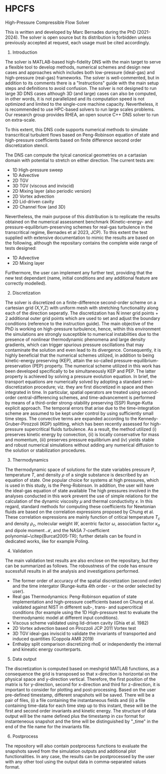 # HPCFS
High-Pressure Compressible Flow Solver

This is written and developed by Marc Bernades during the PhD (2021-2024). The solver is open source but its distribution is forbidden unless previously accepted at request, each usage must be cited accordingly.

1. Introduction
   
The solver is MATLAB-based high-fidelity DNS with the main target to serve a flexible tool to develop methods, numerical schemes and design new cases and approaches which includes both low-pressure (ideal-gas) and high-pressure (real-gas) frameworks. The solver is well-commented, but in addition to its comments there is a "Instructions" guide with the main setup steps and definitions to avoid confusion.
The solver is not designed to run large 3D DNS cases although 3D (and large) cases can also be computed, in other words, it is not parallelized and its computation speed is not optimized and limited to the single-core machine capacity. Nevertheless, it is recommended to use HPC-based solvers to run large scales problems. Our research group provides RHEA, an open source C++ DNS solver to run on extra-scale.

To this extent, this DNS code supports numerical methods to simulate transcritical turbulent flows based on Peng-Robinson equation of state and high-pressure coefficients based on finite difference second order discretization stencil.

The DNS can compute the tyical canonical geometries on a cartasian domain with potential to stretch on either direction. The current tests are:
- 1D High-pressure sweep
- 1D Advective
- 2D TGV
- 3D TGV (viscous and inviscid)
- 2D Mixing layer (also periodic version)
- 2D Vortex advection
- 2D Lid-driven cavity
- 2D Channel flow (and 3D)

Nevertheless, the main purpose of this distribution is to replicate the results obtained on the numerical assessment benchmark (Kinetic-energy- and pressure-equilibrium-preserving schemes for real-gas turbulence in the transcritical regime, Bernades et al 2023, JCP). To this extent the test supplied with extensive documentation to mimic the results are based on the following, although the repositary contains the complete wide range of tests designed:
- 1D Advective
- 2D Mixing layer

Furthermore, the user can implement any further test, providing that the new test dependant (name, initial conditions and any additional feature are correctly modelled).

2. Discretization
   
The solver is discretized on a finite-difference second-order scheme on a cartesian grid (X,Y,Z) with uniform mesh with stretching functionality along each of the direction seperatly.
The discretization has N inner grid points + 2 additional outer grid points which are used to set and adjust the boundary conditions (reference to the instruction guide).
The main objective of the PhD is working on high-pressure turbulence, hence, within this environment the simulations are strongly susceptible to numerical instabilities due to the presence of nonlinear thermodynamic phenomena and large density gradients, which can trigger spurious pressure oscillations that may contaminate the solution and even lead to its divergence.
Consequently, it is highly beneficial that the numerical schemes utilized, in addition to being kinetic-energy preserving (KEP), attain the so-called pressure-equilibrium-preservation (PEP) property. The numerical scheme utilized in this work has been developed specifically to be simultaneously KEP and PEP. The latter property is achieved by solving a pressure evolution equation.
In brief, the transport equations are numerically solved by adopting a standard semi-discretization procedure; viz. they are first discretized in space and then integrated in time.
In particular, spatial operators are treated using second-order central-differencing schemes, and time-advancement is performed by means of a third-order strong-stability preserving (SSP) Runge-Kutta explicit approach.
The temporal errors that arise due to the time-integration scheme are assumed to be kept under control by using sufficiently small time steps.
The convective terms are expanded according to the Kennedy-Gruber-Pirozzoli (KGP) splitting, which has been recently assessed for high-pressure supercritical fluids turbulence.
As a result, the method utilized (i) preserves kinetic energy by convection, (ii) is locally conservative for mass and momentum, (iii) preserves pressure equilibrium and (iv) yields stable and robust numerical simulations without adding any numerical diffusion to the solution or stabilization procedures.

3. Thermodynamics
   
The thermodynamic space of solutions for the state variables pressure $P$, temperature $T$, and density $\rho$ of a single substance is described by an equation of state.
One popular choice for systems at high pressures, which is used in this study, is the Peng-Robinson. In addition, the user will have the ideal-gas equation of state available
The high pressures involved in the analyses conducted in this work prevent the use of simple relations for the calculation of the dynamic viscosity $\mu$ and thermal conductivity $\kappa$.
In this regard, standard methods for computing these coefficients for Newtonian fluids are based on the correlation expressions proposed by Chung et al.
These correlation expressions are mainly function of critical temperature $T_c$ and density $\rho_c$, molecular weight $W$, acentric factor $\omega$, association factor $\kappa_a$ and dipole moment $\mathcal{M}$, and the NASA 7-coefficient polynomial~\citep{Burcat2005-TR}; further details can be found in dedicated works, like for example Poling.

4. Validation

The main validation test results are also enclose on the repositary, but they can be summarized as follows. The roboustness of the code has ensure sucessfull results in all the analysis and investigations performed.

- The former order of accuracy of the spatial discretization (second order) and the time intergator (Runge-kutta 4th order - or the order selected by user).
- Real gas Thermodynamics: Peng-Robinson equation of state implementation and high-pressure coefficients based on Chung et al. validated against NIST in different sub-, trans- and supercritical conditions (for example using the 1D High-pressure test to evaluate the thermodynamic model at different input conditions).
- Viscous scheme validated using lid-driven cavity (Ghia et al. 1982)
- 2D Vortex advection based on Pirozzoli JCP 2011 Vortex test
- 3D TGV ideal-gas inviscid to validate the invariants of transported and induced quantities (Coppola AMR 2019)
- Enthalpy split comparison discretizing rhoE or independently the internal and kineatic energy counterparts.

5. Data output

The discretization is computed based on meshgrid MATLAB functions, as a consequence the grid is transposed so that x-direction is horizontal on the physical space and y-direction vertical. Therefore, the first position of the matrix is for y-direction, second for x-direction and third for z-direction, it is important to consider for plotting and post-processing.
Based on the user pre-defined timestamp, different snapshots will be saved. There will be a pair of files, (i) a file containing the instantaneous fields and (ii) a file containing time-data for each time step up to this instant, these will be the first and second order invariants and kinetic energy.
The structure of data output will be the name defined plus the timestamp in csv format for instanteneous snapshot and the time will be distinguished by "_time" in the end of the file name for the invariants file.

6. Postprocess

The repository will also contain postprocess functions to evaluate the snapshots saved from the simulation outputs and additional plot functionalities.
In any case, the results can be postprocessed by the user with any other tool using the output data in comma-separated values format.
